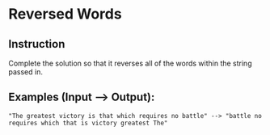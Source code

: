 # Reversed Words

## Instruction

Complete the solution so that it reverses all of the words within
the string passed in.

## Examples (Input --> Output):

```
"The greatest victory is that which requires no battle" --> "battle no requires which that is victory greatest The"
```
